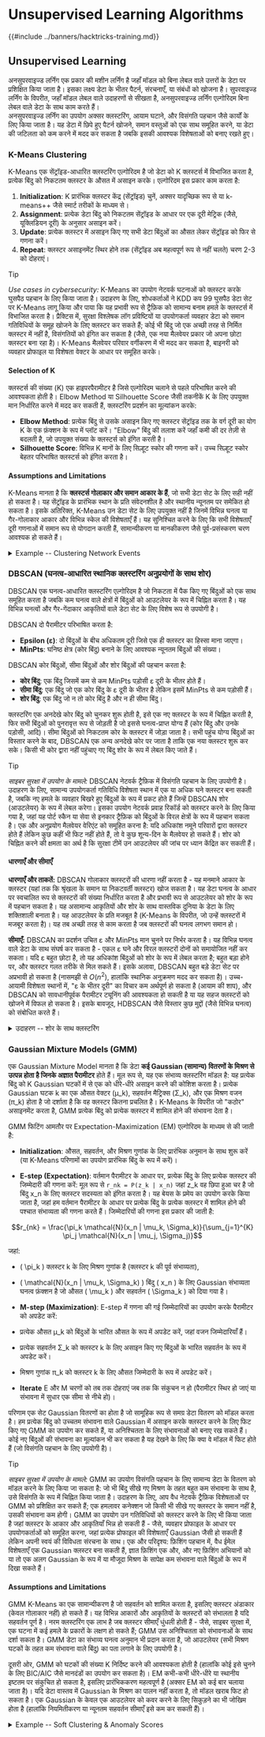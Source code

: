 # Unsupervised Learning Algorithms

{{#include ../banners/hacktricks-training.md}}

## Unsupervised Learning

अनसुपरवाइज्ड लर्निंग एक प्रकार की मशीन लर्निंग है जहाँ मॉडल को बिना लेबल वाले उत्तरों के डेटा पर प्रशिक्षित किया जाता है। इसका लक्ष्य डेटा के भीतर पैटर्न, संरचनाएँ, या संबंधों को खोजना है। सुपरवाइज्ड लर्निंग के विपरीत, जहाँ मॉडल लेबल वाले उदाहरणों से सीखता है, अनसुपरवाइज्ड लर्निंग एल्गोरिदम बिना लेबल वाले डेटा के साथ काम करते हैं।  
अनसुपरवाइज्ड लर्निंग का उपयोग अक्सर क्लस्टरिंग, आयाम घटाने, और विसंगति पहचान जैसे कार्यों के लिए किया जाता है। यह डेटा में छिपे हुए पैटर्न खोजने, समान वस्तुओं को एक साथ समूहित करने, या डेटा की जटिलता को कम करने में मदद कर सकता है जबकि इसकी आवश्यक विशेषताओं को बनाए रखते हुए।

### K-Means Clustering

K-Means एक सेंट्रॉइड-आधारित क्लस्टरिंग एल्गोरिदम है जो डेटा को K क्लस्टर्स में विभाजित करता है, प्रत्येक बिंदु को निकटतम क्लस्टर के औसत में असाइन करके। एल्गोरिदम इस प्रकार काम करता है:  
1. **Initialization**: K प्रारंभिक क्लस्टर केंद्र (सेंट्रॉइड) चुनें, अक्सर यादृच्छिक रूप से या k-means++ जैसे स्मार्ट तरीकों के माध्यम से।  
2. **Assignment**: प्रत्येक डेटा बिंदु को निकटतम सेंट्रॉइड के आधार पर एक दूरी मेट्रिक (जैसे, यूक्लिडियन दूरी) के अनुसार असाइन करें।  
3. **Update**: प्रत्येक क्लस्टर में असाइन किए गए सभी डेटा बिंदुओं का औसत लेकर सेंट्रॉइड को फिर से गणना करें।  
4. **Repeat**: क्लस्टर असाइनमेंट स्थिर होने तक (सेंट्रॉइड अब महत्वपूर्ण रूप से नहीं चलते) चरण 2-3 को दोहराएं।  

> [!TIP]  
> *Use cases in cybersecurity:* K-Means का उपयोग नेटवर्क घटनाओं को क्लस्टर करके घुसपैठ पहचान के लिए किया जाता है। उदाहरण के लिए, शोधकर्ताओं ने KDD कप 99 घुसपैठ डेटा सेट पर K-Means लागू किया और पाया कि यह प्रभावी रूप से ट्रैफ़िक को सामान्य बनाम हमले के क्लस्टर्स में विभाजित करता है। प्रैक्टिस में, सुरक्षा विश्लेषक लॉग प्रविष्टियों या उपयोगकर्ता व्यवहार डेटा को समान गतिविधियों के समूह खोजने के लिए क्लस्टर कर सकते हैं; कोई भी बिंदु जो एक अच्छी तरह से निर्मित क्लस्टर में नहीं है, विसंगतियों को इंगित कर सकता है (जैसे, एक नया मैलवेयर प्रकार जो अपना छोटा क्लस्टर बना रहा है)। K-Means मैलवेयर परिवार वर्गीकरण में भी मदद कर सकता है, बाइनरी को व्यवहार प्रोफाइल या विशेषता वेक्टर के आधार पर समूहित करके।  

#### Selection of K  
क्लस्टर्स की संख्या (K) एक हाइपरपैरामीटर है जिसे एल्गोरिदम चलाने से पहले परिभाषित करने की आवश्यकता होती है। Elbow Method या Silhouette Score जैसी तकनीकें K के लिए उपयुक्त मान निर्धारित करने में मदद कर सकती हैं, क्लस्टरिंग प्रदर्शन का मूल्यांकन करके:  

- **Elbow Method**: प्रत्येक बिंदु से उसके असाइन किए गए क्लस्टर सेंट्रॉइड तक के वर्ग दूरी का योग K के एक फ़ंक्शन के रूप में प्लॉट करें। "Elbow" बिंदु की तलाश करें जहाँ कमी की दर तेज़ी से बदलती है, जो उपयुक्त संख्या के क्लस्टर्स को इंगित करती है।  
- **Silhouette Score**: विभिन्न K मानों के लिए सिल्हूट स्कोर की गणना करें। उच्च सिल्हूट स्कोर बेहतर परिभाषित क्लस्टर्स को इंगित करता है।  

#### Assumptions and Limitations

K-Means मानता है कि **क्लस्टर्स गोलाकार और समान आकार के हैं**, जो सभी डेटा सेट के लिए सही नहीं हो सकता है। यह सेंट्रॉइड के प्रारंभिक स्थान के प्रति संवेदनशील है और स्थानीय न्यूनतम पर समेकित हो सकता है। इसके अतिरिक्त, K-Means उन डेटा सेट के लिए उपयुक्त नहीं है जिनमें विभिन्न घनत्व या गैर-गोलाकार आकार और विभिन्न स्केल की विशेषताएँ हैं। यह सुनिश्चित करने के लिए कि सभी विशेषताएँ दूरी गणनाओं में समान रूप से योगदान करती हैं, सामान्यीकरण या मानकीकरण जैसे पूर्व-प्रसंस्करण चरण आवश्यक हो सकते हैं।  

<details>  
<summary>Example -- Clustering Network Events  
</summary>  
नीचे हम नेटवर्क ट्रैफ़िक डेटा का अनुकरण करते हैं और इसे क्लस्टर करने के लिए K-Means का उपयोग करते हैं। मान लीजिए कि हमारे पास कनेक्शन अवधि और बाइट गिनती जैसी विशेषताओं वाले घटनाएँ हैं। हम "सामान्य" ट्रैफ़िक के 3 क्लस्टर्स और एक छोटे क्लस्टर का निर्माण करते हैं जो एक हमले के पैटर्न का प्रतिनिधित्व करता है। फिर हम K-Means चलाते हैं यह देखने के लिए कि क्या यह उन्हें अलग करता है।
```python
import numpy as np
from sklearn.cluster import KMeans

# Simulate synthetic network traffic data (e.g., [duration, bytes]).
# Three normal clusters and one small attack cluster.
rng = np.random.RandomState(42)
normal1 = rng.normal(loc=[50, 500], scale=[10, 100], size=(500, 2))   # Cluster 1
normal2 = rng.normal(loc=[60, 1500], scale=[8, 200], size=(500, 2))   # Cluster 2
normal3 = rng.normal(loc=[70, 3000], scale=[5, 300], size=(500, 2))   # Cluster 3
attack = rng.normal(loc=[200, 800], scale=[5, 50], size=(50, 2))      # Small attack cluster

X = np.vstack([normal1, normal2, normal3, attack])
# Run K-Means clustering into 4 clusters (we expect it to find the 4 groups)
kmeans = KMeans(n_clusters=4, random_state=0, n_init=10)
labels = kmeans.fit_predict(X)

# Analyze resulting clusters
clusters, counts = np.unique(labels, return_counts=True)
print(f"Cluster labels: {clusters}")
print(f"Cluster sizes: {counts}")
print("Cluster centers (duration, bytes):")
for idx, center in enumerate(kmeans.cluster_centers_):
print(f"  Cluster {idx}: {center}")
```
इस उदाहरण में, K-Means को 4 क्लस्टर खोजने चाहिए। छोटा हमला क्लस्टर (जिसकी अवधि असामान्य रूप से उच्च ~200 है) अपने सामान्य क्लस्टरों से दूरी के कारण अपने स्वयं के क्लस्टर का निर्माण करेगा। हम परिणामों की व्याख्या करने के लिए क्लस्टर के आकार और केंद्रों को प्रिंट करते हैं। एक वास्तविक परिदृश्य में, कोई भी कुछ बिंदुओं के साथ क्लस्टर को संभावित विसंगतियों के रूप में लेबल कर सकता है या इसके सदस्यों की दुर्भावनापूर्ण गतिविधि के लिए जांच कर सकता है।

### हायरार्किकल क्लस्टरिंग

हायरार्किकल क्लस्टरिंग एक हायरार्की बनाता है जो या तो एक बॉटम-अप (एग्लोमेरेटिव) दृष्टिकोण या एक टॉप-डाउन (डिविज़िव) दृष्टिकोण का उपयोग करता है:

1. **एग्लोमेरेटिव (बॉटम-अप)**: प्रत्येक डेटा बिंदु को एक अलग क्लस्टर के रूप में शुरू करें और निकटतम क्लस्टरों को क्रमिक रूप से मर्ज करें जब तक एक ही क्लस्टर न रह जाए या एक स्टॉपिंग मानदंड पूरा न हो जाए।
2. **डिविज़िव (टॉप-डाउन)**: सभी डेटा बिंदुओं को एक ही क्लस्टर में शुरू करें और क्रमिक रूप से क्लस्टरों को विभाजित करें जब तक प्रत्येक डेटा बिंदु अपना स्वयं का क्लस्टर न बन जाए या एक स्टॉपिंग मानदंड पूरा न हो जाए।

एग्लोमेरेटिव क्लस्टरिंग को इंटर-क्लस्टर दूरी की परिभाषा और मर्ज करने के लिए लिंक क्राइटेरियन की आवश्यकता होती है। सामान्य लिंक विधियों में सिंगल लिंक (दो क्लस्टरों के बीच निकटतम बिंदुओं की दूरी), कम्प्लीट लिंक (दूरस्थ बिंदुओं की दूरी), एवरेज लिंक, आदि शामिल हैं, और दूरी मेट्रिक अक्सर यूक्लिडियन होती है। लिंक के चयन से उत्पादित क्लस्टरों का आकार प्रभावित होता है। क्लस्टरों की संख्या K को पूर्व-निर्धारित करने की आवश्यकता नहीं है; आप इच्छित स्तर पर डेंड्रोग्राम को "कट" कर सकते हैं ताकि वांछित संख्या में क्लस्टर प्राप्त हो सकें।

हायरार्किकल क्लस्टरिंग एक डेंड्रोग्राम उत्पन्न करता है, जो एक पेड़ के समान संरचना है जो विभिन्न स्तरों पर क्लस्टरों के बीच संबंधों को दिखाता है। डेंड्रोग्राम को इच्छित स्तर पर काटा जा सकता है ताकि विशिष्ट संख्या में क्लस्टर प्राप्त हो सकें।

> [!TIP]
> *साइबर सुरक्षा में उपयोग के मामले:* हायरार्किकल क्लस्टरिंग घटनाओं या संस्थाओं को एक पेड़ में व्यवस्थित कर सकती है ताकि संबंधों को देखा जा सके। उदाहरण के लिए, मैलवेयर विश्लेषण में, एग्लोमेरेटिव क्लस्टरिंग व्यवहारात्मक समानता के आधार पर नमूनों को समूहित कर सकती है, जो मैलवेयर परिवारों और विविधताओं की एक हायरार्की को प्रकट करती है। नेटवर्क सुरक्षा में, कोई IP ट्रैफ़िक प्रवाह को क्लस्टर कर सकता है और ट्रैफ़िक के उप-समूहों को देखने के लिए डेंड्रोग्राम का उपयोग कर सकता है (जैसे, प्रोटोकॉल द्वारा, फिर व्यवहार द्वारा)। चूंकि आपको पहले से K का चयन करने की आवश्यकता नहीं है, यह नए डेटा का अन्वेषण करते समय उपयोगी है जिसके लिए हमले की श्रेणियों की संख्या अज्ञात है।

#### धारणाएँ और सीमाएँ

हायरार्किकल क्लस्टरिंग किसी विशेष क्लस्टर आकार का अनुमान नहीं लगाती है और नेस्टेड क्लस्टरों को कैप्चर कर सकती है। यह समूहों के बीच वर्गीकरण या संबंधों की खोज के लिए उपयोगी है (जैसे, मैलवेयर को परिवार उप-समूहों द्वारा समूहित करना)। यह निर्धारक है (कोई यादृच्छिक प्रारंभिककरण मुद्दे नहीं)। एक प्रमुख लाभ डेंड्रोग्राम है, जो सभी पैमानों पर डेटा की क्लस्टरिंग संरचना में अंतर्दृष्टि प्रदान करता है - सुरक्षा विश्लेषक एक उपयुक्त कटऑफ तय कर सकते हैं ताकि अर्थपूर्ण क्लस्टरों की पहचान की जा सके। हालाँकि, यह गणनात्मक रूप से महंगा है (आमतौर पर $O(n^2)$ समय या खराब के लिए साधारण कार्यान्वयन) और बहुत बड़े डेटा सेट के लिए व्यवहार्य नहीं है। यह एक लालची प्रक्रिया भी है - एक बार मर्ज या विभाजन हो जाने के बाद, इसे पूर्ववत नहीं किया जा सकता, जो यदि कोई गलती जल्दी होती है तो उप-आदर्श क्लस्टरों की ओर ले जा सकता है। आउटलेयर भी कुछ लिंक रणनीतियों को प्रभावित कर सकते हैं (सिंगल-लिंक "चेनिंग" प्रभाव पैदा कर सकता है जहां क्लस्टर आउटलेयर के माध्यम से लिंक होते हैं)।

<details>
<summary>उदाहरण -- घटनाओं की एग्लोमेरेटिव क्लस्टरिंग
</summary>

हम K-Means उदाहरण से सिंथेटिक डेटा का पुन: उपयोग करेंगे (3 सामान्य क्लस्टर + 1 हमला क्लस्टर) और एग्लोमेरेटिव क्लस्टरिंग लागू करेंगे। हम फिर डेंड्रोग्राम और क्लस्टर लेबल प्राप्त करने का तरीका दर्शाते हैं।
```python
from sklearn.cluster import AgglomerativeClustering
from scipy.cluster.hierarchy import linkage, dendrogram

# Perform agglomerative clustering (bottom-up) on the data
agg = AgglomerativeClustering(n_clusters=None, distance_threshold=0, linkage='ward')
# distance_threshold=0 gives the full tree without cutting (we can cut manually)
agg.fit(X)

print(f"Number of merge steps: {agg.n_clusters_ - 1}")  # should equal number of points - 1
# Create a dendrogram using SciPy for visualization (optional)
Z = linkage(X, method='ward')
# Normally, you would plot the dendrogram. Here we'll just compute cluster labels for a chosen cut:
clusters_3 = AgglomerativeClustering(n_clusters=3, linkage='ward').fit_predict(X)
print(f"Labels with 3 clusters: {np.unique(clusters_3)}")
print(f"Cluster sizes for 3 clusters: {np.bincount(clusters_3)}")
```
</details>

### DBSCAN (घनत्व-आधारित स्थानिक क्लस्टरिंग अनुप्रयोगों के साथ शोर)

DBSCAN एक घनत्व-आधारित क्लस्टरिंग एल्गोरिदम है जो निकटता में पैक किए गए बिंदुओं को एक साथ समूहित करता है जबकि कम घनत्व वाले क्षेत्रों में बिंदुओं को आउटलेयर के रूप में चिह्नित करता है। यह विभिन्न घनत्वों और गैर-गेंदाकार आकृतियों वाले डेटा सेट के लिए विशेष रूप से उपयोगी है।

DBSCAN दो पैरामीटर परिभाषित करता है:
- **Epsilon (ε)**: दो बिंदुओं के बीच अधिकतम दूरी जिसे एक ही क्लस्टर का हिस्सा माना जाएगा।
- **MinPts**: घनिष्ठ क्षेत्र (कोर बिंदु) बनाने के लिए आवश्यक न्यूनतम बिंदुओं की संख्या।

DBSCAN कोर बिंदुओं, सीमा बिंदुओं और शोर बिंदुओं की पहचान करता है:
- **कोर बिंदु**: एक बिंदु जिसमें कम से कम MinPts पड़ोसी ε दूरी के भीतर होते हैं।
- **सीमा बिंदु**: एक बिंदु जो एक कोर बिंदु के ε दूरी के भीतर है लेकिन इसमें MinPts से कम पड़ोसी हैं।
- **शोर बिंदु**: एक बिंदु जो न तो कोर बिंदु है और न ही सीमा बिंदु।

क्लस्टरिंग एक अनदेखे कोर बिंदु को चुनकर शुरू होती है, इसे एक नए क्लस्टर के रूप में चिह्नित करती है, फिर सभी बिंदुओं को पुनरावृत्त रूप से जोड़ती है जो इससे घनत्व-प्राप्त योग्य हैं (कोर बिंदु और उनके पड़ोसी, आदि)। सीमा बिंदुओं को निकटतम कोर के क्लस्टर में जोड़ा जाता है। सभी पहुंच योग्य बिंदुओं का विस्तार करने के बाद, DBSCAN एक अन्य अनदेखे कोर पर जाता है ताकि एक नया क्लस्टर शुरू कर सके। किसी भी कोर द्वारा नहीं पहुंचाए गए बिंदु शोर के रूप में लेबल किए जाते हैं।

> [!TIP]
> *साइबर सुरक्षा में उपयोग के मामले:* DBSCAN नेटवर्क ट्रैफ़िक में विसंगति पहचान के लिए उपयोगी है। उदाहरण के लिए, सामान्य उपयोगकर्ता गतिविधि विशेषता स्थान में एक या अधिक घने क्लस्टर बना सकती है, जबकि नए हमले के व्यवहार बिखरे हुए बिंदुओं के रूप में प्रकट होते हैं जिन्हें DBSCAN शोर (आउटलेयर) के रूप में लेबल करेगा। इसका उपयोग नेटवर्क प्रवाह रिकॉर्ड को क्लस्टर करने के लिए किया गया है, जहां यह पोर्ट स्कैन या सेवा से इनकार ट्रैफ़िक को बिंदुओं के विरल क्षेत्रों के रूप में पहचान सकता है। एक और अनुप्रयोग मैलवेयर वेरिएंट को समूहित करना है: यदि अधिकांश नमूने परिवारों द्वारा क्लस्टर होते हैं लेकिन कुछ कहीं भी फिट नहीं होते हैं, तो वे कुछ शून्य-दिन के मैलवेयर हो सकते हैं। शोर को चिह्नित करने की क्षमता का अर्थ है कि सुरक्षा टीमें उन आउटलेयर की जांच पर ध्यान केंद्रित कर सकती हैं।

#### धारणाएँ और सीमाएँ

**धारणाएँ और ताकतें:** DBSCAN गोलाकार क्लस्टरों की धारणा नहीं करता है - यह मनमाने आकार के क्लस्टर (यहां तक कि श्रृंखला के समान या निकटवर्ती क्लस्टर) खोज सकता है। यह डेटा घनत्व के आधार पर स्वचालित रूप से क्लस्टरों की संख्या निर्धारित करता है और प्रभावी रूप से आउटलेयर को शोर के रूप में पहचान सकता है। यह असामान्य आकृतियों और शोर के साथ वास्तविक दुनिया के डेटा के लिए शक्तिशाली बनाता है। यह आउटलेयर के प्रति मजबूत है (K-Means के विपरीत, जो उन्हें क्लस्टरों में मजबूर करता है)। यह तब अच्छी तरह से काम करता है जब क्लस्टरों की घनत्व लगभग समान हो।

**सीमाएँ:** DBSCAN का प्रदर्शन उचित ε और MinPts मान चुनने पर निर्भर करता है। यह विभिन्न घनत्व वाले डेटा के साथ संघर्ष कर सकता है - एकल ε घने और विरल क्लस्टरों दोनों को समायोजित नहीं कर सकता। यदि ε बहुत छोटा है, तो यह अधिकांश बिंदुओं को शोर के रूप में लेबल करता है; बहुत बड़ा होने पर, और क्लस्टर गलत तरीके से मिल सकते हैं। इसके अलावा, DBSCAN बहुत बड़े डेटा सेट पर अप्रभावी हो सकता है (नासमझी से $O(n^2)$, हालांकि स्थानिक अनुक्रमण मदद कर सकता है)। उच्च-आयामी विशेषता स्थानों में, "ε के भीतर दूरी" का विचार कम अर्थपूर्ण हो सकता है (आयाम की शाप), और DBSCAN को सावधानीपूर्वक पैरामीटर ट्यूनिंग की आवश्यकता हो सकती है या यह सहज क्लस्टरों को खोजने में विफल हो सकता है। इसके बावजूद, HDBSCAN जैसे विस्तार कुछ मुद्दों (जैसे विभिन्न घनत्व) को संबोधित करते हैं।

<details>
<summary>उदाहरण -- शोर के साथ क्लस्टरिंग
</summary>
```python
from sklearn.cluster import DBSCAN

# Generate synthetic data: 2 normal clusters and 5 outlier points
cluster1 = rng.normal(loc=[100, 1000], scale=[5, 100], size=(100, 2))
cluster2 = rng.normal(loc=[120, 2000], scale=[5, 100], size=(100, 2))
outliers = rng.uniform(low=[50, 50], high=[180, 3000], size=(5, 2))  # scattered anomalies
data = np.vstack([cluster1, cluster2, outliers])

# Run DBSCAN with chosen eps and MinPts
eps = 15.0   # radius for neighborhood
min_pts = 5  # minimum neighbors to form a dense region
db = DBSCAN(eps=eps, min_samples=min_pts).fit(data)
labels = db.labels_  # cluster labels (-1 for noise)

# Analyze clusters and noise
num_clusters = len(set(labels) - {-1})
num_noise = np.sum(labels == -1)
print(f"DBSCAN found {num_clusters} clusters and {num_noise} noise points")
print("Cluster labels for first 10 points:", labels[:10])
```
In this snippet, we tuned `eps` and `min_samples` to suit our data scale (15.0 in feature units, and requiring 5 points to form a cluster). DBSCAN should find 2 clusters (the normal traffic clusters) and flag the 5 injected outliers as noise. We output the number of clusters vs. noise points to verify this. In a real setting, one might iterate over ε (using a k-distance graph heuristic to choose ε) and MinPts (often set to around the data dimensionality + 1 as a rule of thumb) to find stable clustering results. The ability to explicitly label noise helps separate potential attack data for further analysis.

</details>

### Principal Component Analysis (PCA)

PCA एक **आयाम घटाने** की तकनीक है जो एक नए सेट के आर्थोगोनल अक्ष (प्रधान घटक) खोजती है जो डेटा में अधिकतम विविधता को कैप्चर करती है। सरल शब्दों में, PCA डेटा को एक नए समन्वय प्रणाली पर घुमाता और प्रक्षिप्त करता है ताकि पहला प्रधान घटक (PC1) संभवतः सबसे बड़ी विविधता को समझाए, दूसरा PC (PC2) PC1 के लिए सबसे बड़ी विविधता को समझाए, और इसी तरह। गणितीय रूप से, PCA डेटा के सहसंवेदन मैट्रिक्स के गुणांक वेक्टर की गणना करता है - ये गुणांक वेक्टर प्रधान घटक दिशाएँ हैं, और संबंधित गुणांक मान यह दर्शाते हैं कि प्रत्येक द्वारा समझाई गई विविधता की मात्रा कितनी है। इसका उपयोग अक्सर विशेषता निष्कर्षण, दृश्यता, और शोर कमी के लिए किया जाता है।

ध्यान दें कि यह उपयोगी है यदि डेटा सेट के आयामों में **महत्वपूर्ण रैखिक निर्भरताएँ या सहसंबंध** होते हैं।

PCA डेटा के प्रधान घटकों की पहचान करके काम करता है, जो अधिकतम विविधता की दिशाएँ होती हैं। PCA में शामिल चरण हैं:
1. **मानकीकरण**: डेटा को केंद्रित करें, औसत को घटाकर और इसे इकाई विविधता में स्केल करके।
2. **सहसंवेदन मैट्रिक्स**: मानकीकृत डेटा के सहसंवेदन मैट्रिक्स की गणना करें ताकि विशेषताओं के बीच संबंधों को समझा जा सके।
3. **गुणांक मान विघटन**: गुणांक मान विघटन को सहसंवेदन मैट्रिक्स पर करें ताकि गुणांक मान और गुणांक वेक्टर प्राप्त हो सकें।
4. **प्रधान घटकों का चयन करें**: गुणांक मानों को अवरोही क्रम में क्रमबद्ध करें और सबसे बड़े गुणांक मानों के लिए शीर्ष K गुणांक वेक्टर का चयन करें। ये गुणांक वेक्टर नए विशेषता स्थान का निर्माण करते हैं।
5. **डेटा को रूपांतरित करें**: चयनित प्रधान घटकों का उपयोग करके मूल डेटा को नए विशेषता स्थान पर प्रक्षिप्त करें।
PCA का उपयोग डेटा दृश्यता, शोर कमी, और अन्य मशीन लर्निंग एल्गोरिदम के लिए पूर्व-प्रसंस्करण चरण के रूप में व्यापक रूप से किया जाता है। यह डेटा के आयाम को कम करने में मदद करता है जबकि इसकी आवश्यक संरचना को बनाए रखता है।

#### गुणांक मान और गुणांक वेक्टर

गुणांक मान एक स्केलर है जो उसके संबंधित गुणांक वेक्टर द्वारा कैप्चर की गई विविधता की मात्रा को दर्शाता है। एक गुणांक वेक्टर विशेषता स्थान में एक दिशा का प्रतिनिधित्व करता है जिसके साथ डेटा सबसे अधिक भिन्न होता है।

कल्पना करें कि A एक वर्ग मैट्रिक्स है, और v एक गैर-शून्य वेक्टर है ताकि: `A * v = λ * v`
जहाँ:
- A एक वर्ग मैट्रिक्स है जैसे [ [1, 2], [2, 1]] (जैसे, सहसंवेदन मैट्रिक्स)
- v एक गुणांक वेक्टर है (जैसे, [1, 1])

फिर, `A * v = [ [1, 2], [2, 1]] * [1, 1] = [3, 3]` जो गुणांक मान λ होगा जो गुणांक वेक्टर v से गुणा किया गया है, जिससे गुणांक मान λ = 3 बनता है।

#### PCA में गुणांक मान और गुणांक वेक्टर

आइए इसे एक उदाहरण के साथ समझाते हैं। कल्पना करें कि आपके पास 100x100 पिक्सल के चेहरे की कई ग्रे स्केल तस्वीरों का एक डेटा सेट है। प्रत्येक पिक्सल को एक विशेषता माना जा सकता है, इसलिए आपके पास प्रति छवि 10,000 विशेषताएँ हैं (या प्रति छवि 10000 घटकों का एक वेक्टर)। यदि आप PCA का उपयोग करके इस डेटा सेट के आयाम को कम करना चाहते हैं, तो आप इन चरणों का पालन करेंगे:

1. **मानकीकरण**: डेटा को केंद्रित करें, प्रत्येक विशेषता (पिक्सल) के औसत को डेटा सेट से घटाकर।
2. **सहसंवेदन मैट्रिक्स**: मानकीकृत डेटा के सहसंवेदन मैट्रिक्स की गणना करें, जो यह कैप्चर करता है कि विशेषताएँ (पिक्सल) एक साथ कैसे भिन्न होती हैं।
- ध्यान दें कि दो चर (इस मामले में पिक्सल) के बीच सहसंवेदन यह दर्शाता है कि वे एक साथ कितनी बदलते हैं, इसलिए यहाँ विचार यह है कि यह पता लगाना है कि कौन से पिक्सल एक रैखिक संबंध के साथ एक साथ बढ़ने या घटने की प्रवृत्ति रखते हैं।
- उदाहरण के लिए, यदि पिक्सल 1 और पिक्सल 2 एक साथ बढ़ने की प्रवृत्ति रखते हैं, तो उनके बीच का सहसंवेदन सकारात्मक होगा।
- सहसंवेदन मैट्रिक्स एक 10,000x10,000 मैट्रिक्स होगा जहाँ प्रत्येक प्रविष्टि दो पिक्सल के बीच के सहसंवेदन का प्रतिनिधित्व करती है।
3. **गुणांक मान समीकरण को हल करें**: हल करने के लिए गुणांक मान समीकरण है `C * v = λ * v` जहाँ C सहसंवेदन मैट्रिक्स है, v गुणांक वेक्टर है, और λ गुणांक मान है। इसे हल करने के लिए निम्नलिखित विधियों का उपयोग किया जा सकता है:
- **गुणांक मान विघटन**: सहसंवेदन मैट्रिक्स पर गुणांक मान विघटन करें ताकि गुणांक मान और गुणांक वेक्टर प्राप्त हो सकें।
- **सिंगुलर वैल्यू डिकंपोजिशन (SVD)**: वैकल्पिक रूप से, आप डेटा मैट्रिक्स को सिंगुलर मानों और वेक्टरों में विघटित करने के लिए SVD का उपयोग कर सकते हैं, जो प्रधान घटक भी प्रदान कर सकता है।
4. **प्रधान घटकों का चयन करें**: गुणांक मानों को अवरोही क्रम में क्रमबद्ध करें और सबसे बड़े गुणांक मानों के लिए शीर्ष K गुणांक वेक्टर का चयन करें। ये गुणांक वेक्टर डेटा में अधिकतम विविधता की दिशाओं का प्रतिनिधित्व करते हैं।

> [!TIP]
> *साइबर सुरक्षा में उपयोग के मामले:* सुरक्षा में PCA का एक सामान्य उपयोग विसंगति पहचान के लिए विशेषता कमी है। उदाहरण के लिए, 40+ नेटवर्क मैट्रिक्स (जैसे NSL-KDD विशेषताएँ) के साथ एक घुसपैठ पहचान प्रणाली PCA का उपयोग करके कुछ घटकों में घटा सकती है, डेटा को दृश्यता के लिए संक्षिप्त कर सकती है या क्लस्टरिंग एल्गोरिदम में फीड कर सकती है। विश्लेषक पहले दो प्रधान घटकों के स्थान में नेटवर्क ट्रैफ़िक को प्लॉट कर सकते हैं यह देखने के लिए कि क्या हमले सामान्य ट्रैफ़िक से अलग होते हैं। PCA भी पुनरावृत्त विशेषताओं (जैसे भेजे गए बाइट्स बनाम प्राप्त बाइट्स यदि वे सहसंबंधित हैं) को समाप्त करने में मदद कर सकता है ताकि पहचान एल्गोरिदम अधिक मजबूत और तेज़ हो सकें।

#### धारणाएँ और सीमाएँ

PCA मानता है कि **विविधता के प्रधान अक्ष अर्थपूर्ण हैं** - यह एक रैखिक विधि है, इसलिए यह डेटा में रैखिक सहसंबंधों को कैप्चर करता है। यह असुपरवाइज्ड है क्योंकि यह केवल विशेषता सहसंवेदन का उपयोग करता है। PCA के लाभों में शोर कमी (छोटी विविधता वाले घटक अक्सर शोर से संबंधित होते हैं) और विशेषताओं का डेकोरिलेशन शामिल है। यह मध्यम उच्च आयामों के लिए गणनात्मक रूप से कुशल है और अक्सर अन्य एल्गोरिदम के लिए एक उपयोगी पूर्व-प्रसंस्करण चरण होता है (आयाम की शाप को कम करने के लिए)। एक सीमा यह है कि PCA रैखिक संबंधों तक सीमित है - यह जटिल गैर-रैखिक संरचना को कैप्चर नहीं करेगा (जबकि ऑटोएन्कोडर या t-SNE ऐसा कर सकते हैं)। इसके अलावा, PCA घटकों को मूल विशेषताओं के संदर्भ में व्याख्या करना कठिन हो सकता है (ये मूल विशेषताओं के संयोजन होते हैं)। साइबर सुरक्षा में, एक को सतर्क रहना चाहिए: एक हमला जो केवल एक कम विविधता वाली विशेषता में एक सूक्ष्म परिवर्तन का कारण बनता है, वह शीर्ष PCs में नहीं दिख सकता (क्योंकि PCA विविधता को प्राथमिकता देता है, न कि अनिवार्य रूप से "दिलचस्पता")।

<details>
<summary>उदाहरण -- नेटवर्क डेटा के आयामों को कम करना
</summary>

मान लीजिए कि हमारे पास कई विशेषताओं (जैसे, अवधि, बाइट्स, गिनती) के साथ नेटवर्क कनेक्शन लॉग हैं। हम एक सिंथेटिक 4-आयामी डेटा सेट (विशेषताओं के बीच कुछ सहसंबंध के साथ) उत्पन्न करेंगे और इसे दृश्यता या आगे के विश्लेषण के लिए 2 आयामों में कम करने के लिए PCA का उपयोग करेंगे।
```python
from sklearn.decomposition import PCA

# Create synthetic 4D data (3 clusters similar to before, but add correlated features)
# Base features: duration, bytes (as before)
base_data = np.vstack([normal1, normal2, normal3])  # 1500 points from earlier normal clusters
# Add two more features correlated with existing ones, e.g. packets = bytes/50 + noise, errors = duration/10 + noise
packets = base_data[:, 1] / 50 + rng.normal(scale=0.5, size=len(base_data))
errors = base_data[:, 0] / 10 + rng.normal(scale=0.5, size=len(base_data))
data_4d = np.column_stack([base_data[:, 0], base_data[:, 1], packets, errors])

# Apply PCA to reduce 4D data to 2D
pca = PCA(n_components=2)
data_2d = pca.fit_transform(data_4d)
print("Explained variance ratio of 2 components:", pca.explained_variance_ratio_)
print("Original shape:", data_4d.shape, "Reduced shape:", data_2d.shape)
# We can examine a few transformed points
print("First 5 data points in PCA space:\n", data_2d[:5])
```
यहां हमने पहले के सामान्य ट्रैफ़िक क्लस्टरों को लिया और प्रत्येक डेटा बिंदु को दो अतिरिक्त विशेषताओं (पैकेट और त्रुटियाँ) के साथ विस्तारित किया जो बाइट्स और अवधि के साथ सहसंबंधित हैं। फिर PCA का उपयोग 4 विशेषताओं को 2 प्रमुख घटकों में संकुचित करने के लिए किया जाता है। हम व्याख्यायित विविधता अनुपात प्रिंट करते हैं, जो यह दिखा सकता है कि, कहने के लिए, >95% विविधता 2 घटकों द्वारा कैप्चर की गई है (जिसका अर्थ है कि जानकारी का थोड़ा नुकसान हुआ है)। आउटपुट यह भी दिखाता है कि डेटा आकार (1500, 4) से (1500, 2) में घट रहा है। PCA स्पेस में पहले कुछ बिंदुओं को उदाहरण के रूप में दिया गया है। व्यावहारिक रूप से, कोई डेटा_2डी को प्लॉट कर सकता है ताकि यह दृश्य रूप से जांच सके कि क्या क्लस्टर अलग-अलग हैं। यदि कोई विसंगति मौजूद थी, तो कोई इसे PCA-स्पेस में मुख्य क्लस्टर से दूर एक बिंदु के रूप में देख सकता है। इस प्रकार PCA जटिल डेटा को मानव व्याख्या के लिए या अन्य एल्गोरिदम के लिए इनपुट के रूप में प्रबंधनीय रूप में संक्षिप्त करने में मदद करता है।

</details>


### Gaussian Mixture Models (GMM)

एक Gaussian Mixture Model मानता है कि डेटा **कई Gaussian (सामान्य) वितरणों के मिश्रण से उत्पन्न होता है जिनके अज्ञात पैरामीटर** होते हैं। मूल रूप से, यह एक संभाव्य क्लस्टरिंग मॉडल है: यह प्रत्येक बिंदु को K Gaussian घटकों में से एक को धीरे-धीरे असाइन करने की कोशिश करता है। प्रत्येक Gaussian घटक k का एक औसत वेक्टर (μ_k), सहवर्तन मैट्रिक्स (Σ_k), और एक मिश्रण वजन (π_k) होता है जो दर्शाता है कि वह क्लस्टर कितना प्रचलित है। K-Means के विपरीत जो "कठोर" असाइनमेंट करता है, GMM प्रत्येक बिंदु को प्रत्येक क्लस्टर में शामिल होने की संभावना देता है।

GMM फिटिंग आमतौर पर Expectation-Maximization (EM) एल्गोरिदम के माध्यम से की जाती है:

- **Initialization**: औसत, सहवर्तन, और मिश्रण गुणांक के लिए प्रारंभिक अनुमान के साथ शुरू करें (या K-Means परिणामों का उपयोग प्रारंभिक बिंदु के रूप में करें)।

- **E-step (Expectation)**: वर्तमान पैरामीटर के आधार पर, प्रत्येक बिंदु के लिए प्रत्येक क्लस्टर की जिम्मेदारी की गणना करें: मूल रूप से `r_nk = P(z_k | x_n)` जहां z_k वह छिपा हुआ चर है जो बिंदु x_n के लिए क्लस्टर सदस्यता को इंगित करता है। यह बेयस के प्रमेय का उपयोग करके किया जाता है, जहां हम वर्तमान पैरामीटर के आधार पर प्रत्येक बिंदु के प्रत्येक क्लस्टर में शामिल होने की पश्चात संभाव्यता की गणना करते हैं। जिम्मेदारियों की गणना इस प्रकार की जाती है:
```math
r_{nk} = \frac{\pi_k \mathcal{N}(x_n | \mu_k, \Sigma_k)}{\sum_{j=1}^{K} \pi_j \mathcal{N}(x_n | \mu_j, \Sigma_j)}
```
जहां:
- \( \pi_k \) क्लस्टर k के लिए मिश्रण गुणांक है (क्लस्टर k की पूर्व संभाव्यता),
- \( \mathcal{N}(x_n | \mu_k, \Sigma_k) \) बिंदु \( x_n \) के लिए Gaussian संभाव्यता घनत्व फ़ंक्शन है जो औसत \( \mu_k \) और सहवर्तन \( \Sigma_k \) को दिया गया है।

- **M-step (Maximization)**: E-step में गणना की गई जिम्मेदारियों का उपयोग करके पैरामीटर को अपडेट करें:
- प्रत्येक औसत μ_k को बिंदुओं के भारित औसत के रूप में अपडेट करें, जहां वजन जिम्मेदारियाँ हैं।
- प्रत्येक सहवर्तन Σ_k को क्लस्टर k के लिए असाइन किए गए बिंदुओं के भारित सहवर्तन के रूप में अपडेट करें।
- मिश्रण गुणांक π_k को क्लस्टर k के लिए औसत जिम्मेदारी के रूप में अपडेट करें।

- **Iterate** E और M चरणों को तब तक दोहराएं जब तक कि संकुचन न हो (पैरामीटर स्थिर हो जाएं या संभावना में सुधार एक सीमा से नीचे हो)।

परिणाम एक सेट Gaussian वितरणों का होता है जो सामूहिक रूप से समग्र डेटा वितरण को मॉडल करता है। हम प्रत्येक बिंदु को उच्चतम संभावना वाले Gaussian में असाइन करके क्लस्टर करने के लिए फिट किए गए GMM का उपयोग कर सकते हैं, या अनिश्चितता के लिए संभावनाओं को बनाए रख सकते हैं। कोई नए बिंदुओं की संभावना का मूल्यांकन भी कर सकता है यह देखने के लिए कि क्या वे मॉडल में फिट होते हैं (जो विसंगति पहचान के लिए उपयोगी है)।

> [!TIP]
> *साइबर सुरक्षा में उपयोग के मामले:* GMM का उपयोग विसंगति पहचान के लिए सामान्य डेटा के वितरण को मॉडल करने के लिए किया जा सकता है: जो भी बिंदु सीखे गए मिश्रण के तहत बहुत कम संभावना के साथ है, उसे विसंगति के रूप में चिह्नित किया जाता है। उदाहरण के लिए, आप वैध नेटवर्क ट्रैफ़िक विशेषताओं पर GMM को प्रशिक्षित कर सकते हैं; एक हमलावर कनेक्शन जो किसी भी सीखे गए क्लस्टर के समान नहीं है, उसकी संभावना कम होगी। GMM का उपयोग उन गतिविधियों को क्लस्टर करने के लिए भी किया जाता है जहां क्लस्टर के आकार और आकृतियाँ भिन्न हो सकती हैं - जैसे, व्यवहार प्रोफाइल के आधार पर उपयोगकर्ताओं को समूहित करना, जहां प्रत्येक प्रोफाइल की विशेषताएँ Gaussian जैसी हो सकती हैं लेकिन अपनी स्वयं की विविधता संरचना के साथ। एक और परिदृश्य: फ़िशिंग पहचान में, वैध ईमेल विशेषताएँ एक Gaussian क्लस्टर बना सकती हैं, ज्ञात फ़िशिंग एक और, और नए फ़िशिंग अभियानों को या तो एक अलग Gaussian के रूप में या मौजूदा मिश्रण के सापेक्ष कम संभावना वाले बिंदुओं के रूप में दिखा सकते हैं।

#### Assumptions and Limitations

GMM K-Means का एक सामान्यीकरण है जो सहवर्तन को शामिल करता है, इसलिए क्लस्टर अंडाकार (केवल गोलाकार नहीं) हो सकते हैं। यह विभिन्न आकारों और आकृतियों के क्लस्टरों को संभालता है यदि सहवर्तन पूर्ण है। नरम क्लस्टरिंग एक लाभ है जब क्लस्टर सीमाएँ धुंधली होती हैं - जैसे, साइबर सुरक्षा में, एक घटना में कई हमले के प्रकारों के लक्षण हो सकते हैं; GMM उस अनिश्चितता को संभावनाओं के साथ दर्शा सकता है। GMM डेटा का संभाव्य घनत्व अनुमान भी प्रदान करता है, जो आउटलेयर (सभी मिश्रण घटकों के तहत कम संभावना वाले बिंदु) का पता लगाने के लिए उपयोगी है।

दूसरी ओर, GMM को घटकों की संख्या K निर्दिष्ट करने की आवश्यकता होती है (हालांकि कोई इसे चुनने के लिए BIC/AIC जैसे मानदंडों का उपयोग कर सकता है)। EM कभी-कभी धीरे-धीरे या स्थानीय इष्टतम पर संकुचित हो सकता है, इसलिए प्रारंभिककरण महत्वपूर्ण है (अक्सर EM को कई बार चलाया जाता है)। यदि डेटा वास्तव में Gaussian के मिश्रण का पालन नहीं करता है, तो मॉडल खराब फिट हो सकता है। एक Gaussian के केवल एक आउटलेयर को कवर करने के लिए सिकुड़ने का भी जोखिम होता है (हालांकि नियमितीकरण या न्यूनतम सहवर्तन सीमाएँ इसे कम कर सकती हैं)।

<details>
<summary>Example --  Soft Clustering & Anomaly Scores
</summary>
```python
from sklearn.mixture import GaussianMixture

# Fit a GMM with 3 components to the normal traffic data
gmm = GaussianMixture(n_components=3, covariance_type='full', random_state=0)
gmm.fit(base_data)  # using the 1500 normal data points from PCA example

# Print the learned Gaussian parameters
print("GMM means:\n", gmm.means_)
print("GMM covariance matrices:\n", gmm.covariances_)

# Take a sample attack-like point and evaluate it
sample_attack = np.array([[200, 800]])  # an outlier similar to earlier attack cluster
probs = gmm.predict_proba(sample_attack)
log_likelihood = gmm.score_samples(sample_attack)
print("Cluster membership probabilities for sample attack:", probs)
print("Log-likelihood of sample attack under GMM:", log_likelihood)
```
इस कोड में, हम सामान्य ट्रैफ़िक पर 3 गॉसियन के साथ एक GMM को प्रशिक्षित करते हैं (मान लेते हैं कि हमें वैध ट्रैफ़िक के 3 प्रोफाइल पता हैं)। प्रिंट की गई औसत और सहवर्तन इन क्लस्टरों का वर्णन करती हैं (उदाहरण के लिए, एक औसत [50,500] के आसपास हो सकता है जो एक क्लस्टर के केंद्र के अनुरूप है, आदि)। फिर हम एक संदिग्ध कनेक्शन [duration=200, bytes=800] का परीक्षण करते हैं। predict_proba इस बिंदु के 3 क्लस्टरों में से प्रत्येक से संबंधित होने की संभावना देता है - हम उम्मीद करते हैं कि ये संभावनाएँ बहुत कम या अत्यधिक विकृत होंगी क्योंकि [200,800] सामान्य क्लस्टरों से बहुत दूर है। कुल score_samples (लॉग-लाइकलिहुड) प्रिंट किया जाता है; एक बहुत कम मान इंगित करता है कि बिंदु मॉडल में अच्छी तरह से फिट नहीं होता है, इसे एक विसंगति के रूप में चिह्नित करता है। प्रैक्टिस में, कोई लॉग-लाइकलिहुड (या अधिकतम संभावना) पर एक थ्रेशोल्ड सेट कर सकता है यह तय करने के लिए कि क्या एक बिंदु पर्याप्त रूप से असंभावित है कि इसे दुर्भावनापूर्ण माना जाए। इस प्रकार GMM विसंगति पहचान करने का एक सिद्ध तरीका प्रदान करता है और यह भी नरम क्लस्टर प्रदान करता है जो अनिश्चितता को स्वीकार करते हैं।

### Isolation Forest

**Isolation Forest** एक एंसेंबल विसंगति पहचान एल्गोरिदम है जो बिंदुओं को यादृच्छिक रूप से अलग करने के विचार पर आधारित है। सिद्धांत यह है कि विसंगतियाँ कम और भिन्न होती हैं, इसलिए उन्हें सामान्य बिंदुओं की तुलना में अलग करना आसान होता है। एक Isolation Forest कई बाइनरी आइसोलेशन ट्री (यादृच्छिक निर्णय वृक्ष) बनाता है जो डेटा को यादृच्छिक रूप से विभाजित करता है। एक वृक्ष में प्रत्येक नोड पर, एक यादृच्छिक विशेषता का चयन किया जाता है और उस विशेषता के डेटा के लिए न्यूनतम और अधिकतम के बीच एक यादृच्छिक विभाजन मान चुना जाता है। यह विभाजन डेटा को दो शाखाओं में विभाजित करता है। वृक्ष को तब तक बढ़ाया जाता है जब तक प्रत्येक बिंदु अपने स्वयं के पत्ते में अलग नहीं हो जाता या अधिकतम वृक्ष ऊँचाई तक नहीं पहुँच जाता।

विसंगति पहचान इन यादृच्छिक वृक्षों में प्रत्येक बिंदु की पथ लंबाई को देखकर की जाती है - बिंदु को अलग करने के लिए आवश्यक विभाजनों की संख्या। सहज रूप से, विसंगतियाँ (आउटलेयर) जल्दी अलग होने की प्रवृत्ति रखती हैं क्योंकि एक यादृच्छिक विभाजन एक आउटलेयर (जो एक विरल क्षेत्र में होता है) को सामान्य बिंदु की तुलना में अलग करने की अधिक संभावना होती है जो एक घनी क्लस्टर में होता है। Isolation Forest सभी वृक्षों के औसत पथ लंबाई से एक विसंगति स्कोर की गणना करता है: छोटी औसत पथ → अधिक विसंगति। स्कोर आमतौर पर [0,1] पर सामान्यीकृत होते हैं जहाँ 1 का अर्थ है बहुत संभावित विसंगति।

> [!TIP]
> *साइबर सुरक्षा में उपयोग के मामले:* Isolation Forest का सफलतापूर्वक उपयोग घुसपैठ पहचान और धोखाधड़ी पहचान में किया गया है। उदाहरण के लिए, नेटवर्क ट्रैफ़िक लॉग पर एक Isolation Forest को प्रशिक्षित करें जिसमें ज्यादातर सामान्य व्यवहार हो; वन अजीब ट्रैफ़िक (जैसे एक IP जो एक अनसुने पोर्ट का उपयोग करता है या एक असामान्य पैकेट आकार पैटर्न) के लिए छोटे पथ उत्पन्न करेगा, इसे निरीक्षण के लिए चिह्नित करेगा। चूंकि इसे लेबल किए गए हमलों की आवश्यकता नहीं होती है, यह अज्ञात हमले के प्रकारों का पता लगाने के लिए उपयुक्त है। इसे उपयोगकर्ता लॉगिन डेटा पर भी तैनात किया जा सकता है ताकि खाता अधिग्रहण का पता लगाया जा सके (असामान्य लॉगिन समय या स्थान जल्दी अलग हो जाते हैं)। एक उपयोग के मामले में, एक Isolation Forest एक उद्यम की सुरक्षा कर सकता है प्रणाली मैट्रिक्स की निगरानी करके और जब मैट्रिक्स (CPU, नेटवर्क, फ़ाइल परिवर्तनों) का एक संयोजन ऐतिहासिक पैटर्न से बहुत भिन्न दिखता है (छोटे आइसोलेशन पथ) तो एक अलर्ट उत्पन्न करता है।

#### Assumptions and Limitations

**Advantages**: Isolation Forest को वितरण के अनुमान की आवश्यकता नहीं होती है; यह सीधे अलगाव को लक्षित करता है। यह उच्च-आयामी डेटा और बड़े डेटा सेट पर कुशल है (वन बनाने के लिए रैखिक जटिलता $O(n\log n)$) क्योंकि प्रत्येक वृक्ष केवल विशेषताओं और विभाजनों के एक उपसमुच्चय के साथ बिंदुओं को अलग करता है। यह संख्यात्मक विशेषताओं को अच्छी तरह से संभालने की प्रवृत्ति रखता है और यह दूरी-आधारित विधियों की तुलना में तेज हो सकता है जो $O(n^2)$ हो सकती हैं। यह स्वचालित रूप से एक विसंगति स्कोर भी देता है, इसलिए आप अलर्ट के लिए एक थ्रेशोल्ड सेट कर सकते हैं (या अपेक्षित विसंगति अंश के आधार पर स्वचालित रूप से कटऑफ तय करने के लिए एक संदूषण पैरामीटर का उपयोग कर सकते हैं)।

**Limitations**: इसकी यादृच्छिक प्रकृति के कारण, परिणामों में चलनों के बीच थोड़ी भिन्नता हो सकती है (हालांकि पर्याप्त वृक्षों के साथ यह मामूली है)। यदि डेटा में बहुत सारी अप्रासंगिक विशेषताएँ हैं या यदि विसंगतियाँ किसी विशेषता में मजबूत रूप से भिन्न नहीं होती हैं, तो अलगाव प्रभावी नहीं हो सकता है (यादृच्छिक विभाजन सामान्य बिंदुओं को संयोग से अलग कर सकते हैं - हालाँकि कई वृक्षों का औसत लेना इसे कम करता है)। इसके अलावा, Isolation Forest सामान्यतः मानता है कि विसंगतियाँ एक छोटी अल्पसंख्यक हैं (जो आमतौर पर साइबर सुरक्षा परिदृश्यों में सच है)।

<details>
<summary>Example --  Detecting Outliers in Network Logs
</summary>

हम पहले के परीक्षण डेटा सेट (जिसमें सामान्य और कुछ हमले के बिंदु शामिल हैं) का उपयोग करेंगे और देखेंगे कि क्या एक Isolation Forest हमलों को अलग कर सकता है। हम मान लेंगे कि हम डेटा के ~15% को विसंगतिपूर्ण मानते हैं (प्रदर्शन के लिए)।
```python
from sklearn.ensemble import IsolationForest

# Combine normal and attack test data from autoencoder example
X_test_if = test_data  # (120 x 2 array with 100 normal and 20 attack points)
# Train Isolation Forest (unsupervised) on the test set itself for demo (in practice train on known normal)
iso_forest = IsolationForest(n_estimators=100, contamination=0.15, random_state=0)
iso_forest.fit(X_test_if)
# Predict anomalies (-1 for anomaly, 1 for normal)
preds = iso_forest.predict(X_test_if)
anomaly_scores = iso_forest.decision_function(X_test_if)  # the higher, the more normal
print("Isolation Forest predicted labels (first 20):", preds[:20])
print("Number of anomalies detected:", np.sum(preds == -1))
print("Example anomaly scores (lower means more anomalous):", anomaly_scores[:5])
```
इस कोड में, हम `IsolationForest` को 100 पेड़ों के साथ स्थापित करते हैं और `contamination=0.15` सेट करते हैं (जिसका अर्थ है कि हम लगभग 15% विसंगतियों की अपेक्षा करते हैं; मॉडल अपने स्कोर थ्रेशोल्ड को इस तरह सेट करेगा कि ~15% बिंदुओं को चिह्नित किया जाए)। हम इसे `X_test_if` पर फिट करते हैं जिसमें सामान्य और हमले के बिंदुओं का मिश्रण होता है (नोट: सामान्यतः आप प्रशिक्षण डेटा पर फिट करते हैं और फिर नए डेटा पर भविष्यवाणी करते हैं, लेकिन यहाँ उदाहरण के लिए हम उसी सेट पर फिट और भविष्यवाणी करते हैं ताकि सीधे परिणाम देख सकें)।

आउटपुट पहले 20 बिंदुओं के लिए पूर्वानुमानित लेबल दिखाता है (जहाँ -1 विसंगति को इंगित करता है)। हम यह भी प्रिंट करते हैं कि कुल मिलाकर कितनी विसंगतियाँ पाई गईं और कुछ उदाहरण विसंगति स्कोर। हम अपेक्षा करते हैं कि 120 बिंदुओं में से लगभग 18 को -1 के रूप में लेबल किया जाएगा (क्योंकि संदूषण 15% था)। यदि हमारे 20 हमले के नमूने वास्तव में सबसे अधिक बाहरी हैं, तो उनमें से अधिकांश उन -1 पूर्वानुमानों में दिखाई देने चाहिए। विसंगति स्कोर (Isolation Forest का निर्णय कार्य) सामान्य बिंदुओं के लिए अधिक और विसंगतियों के लिए कम (अधिक नकारात्मक) होता है - हम कुछ मान प्रिंट करते हैं ताकि विभाजन को देख सकें। प्रैक्टिस में, कोई डेटा को स्कोर के अनुसार क्रमबद्ध कर सकता है ताकि शीर्ष बाहरी बिंदुओं को देखा जा सके और उनकी जांच की जा सके। इस प्रकार, Isolation Forest बड़े बिना लेबल वाले सुरक्षा डेटा के माध्यम से छानने और मानव विश्लेषण या आगे की स्वचालित जांच के लिए सबसे असामान्य उदाहरणों को चुनने का एक कुशल तरीका प्रदान करता है।

### t-SNE (t-Distributed Stochastic Neighbor Embedding)

**t-SNE** एक गैर-रेखीय आयाम घटाने की तकनीक है जो विशेष रूप से उच्च-आयामी डेटा को 2 या 3 आयामों में दृश्य बनाने के लिए डिज़ाइन की गई है। यह डेटा बिंदुओं के बीच समानताओं को संयुक्त संभाव्यता वितरण में परिवर्तित करता है और निम्न-आयामी प्रक्षिप्ति में स्थानीय पड़ोसों की संरचना को बनाए रखने की कोशिश करता है। सरल शब्दों में, t-SNE बिंदुओं को (मान लीजिए) 2D में इस तरह रखता है कि समान बिंदु (मूल स्थान में) एक साथ निकटता में होते हैं और असमान बिंदु उच्च संभाव्यता के साथ दूर होते हैं।

एल्गोरिदम के दो मुख्य चरण हैं:

1. **उच्च-आयामी स्थान में जोड़ीदार संबंधों की गणना करें:** प्रत्येक बिंदु के जोड़े के लिए, t-SNE एक संभाव्यता की गणना करता है कि कोई उस जोड़े को पड़ोसी के रूप में चुनेगा (यह प्रत्येक बिंदु पर एक गॉसियन वितरण को केंद्रित करके और दूरी को मापकर किया जाता है - पेर्प्लेक्सिटी पैरामीटर प्रभावी पड़ोसियों की संख्या को प्रभावित करता है)।
2. **निम्न-आयामी (जैसे 2D) स्थान में जोड़ीदार संबंधों की गणना करें:** प्रारंभ में, बिंदुओं को 2D में यादृच्छिक रूप से रखा जाता है। t-SNE इस मानचित्र में दूरी के लिए एक समान संभाव्यता परिभाषित करता है (एक स्टूडेंट t-वितरण कर्नेल का उपयोग करके, जिसमें गॉसियन की तुलना में भारी पूंछ होती है ताकि दूर के बिंदुओं को अधिक स्वतंत्रता मिल सके)।
3. **ग्रेडिएंट डिसेंट:** t-SNE फिर उच्च-D संबंध वितरण और निम्न-D के बीच Kullback–Leibler (KL) विभाजन को न्यूनतम करने के लिए 2D में बिंदुओं को क्रमिक रूप से स्थानांतरित करता है। इससे 2D व्यवस्था उच्च-D संरचना को यथासंभव दर्शाती है - जो बिंदु मूल स्थान में निकट थे वे एक-दूसरे को आकर्षित करेंगे, और जो दूर हैं वे एक-दूसरे को दूर करेंगे, जब तक कि संतुलन नहीं पाया जाता।

परिणाम अक्सर एक दृश्यात्मक रूप से अर्थपूर्ण स्कैटर प्लॉट होता है जहाँ डेटा में समूह स्पष्ट हो जाते हैं।

> [!TIP]
> *साइबर सुरक्षा में उपयोग के मामले:* t-SNE अक्सर **मानव विश्लेषण के लिए उच्च-आयामी सुरक्षा डेटा को दृश्य बनाने के लिए** उपयोग किया जाता है। उदाहरण के लिए, एक सुरक्षा संचालन केंद्र में, विश्लेषक एक घटना डेटा सेट ले सकते हैं जिसमें दर्जनों विशेषताएँ (पोर्ट नंबर, आवृत्तियाँ, बाइट गिनती, आदि) होती हैं और t-SNE का उपयोग करके 2D प्लॉट उत्पन्न कर सकते हैं। हमले इस प्लॉट में अपने स्वयं के समूह बना सकते हैं या सामान्य डेटा से अलग हो सकते हैं, जिससे उन्हें पहचानना आसान हो जाता है। इसे मैलवेयर डेटा सेट पर लागू किया गया है ताकि मैलवेयर परिवारों के समूहों को देखा जा सके या नेटवर्क घुसपैठ डेटा पर जहाँ विभिन्न हमले के प्रकार स्पष्ट रूप से समूहित होते हैं, आगे की जांच को मार्गदर्शन करते हैं। मूलतः, t-SNE एक ऐसा तरीका प्रदान करता है जिससे साइबर डेटा में संरचना देखी जा सके जो अन्यथा अस्पष्ट होती।

#### धारणाएँ और सीमाएँ

t-SNE पैटर्न की दृश्य खोज के लिए महान है। यह समूहों, उप-समूहों, और विसंगतियों को प्रकट कर सकता है जो अन्य रेखीय विधियाँ (जैसे PCA) नहीं कर सकतीं। इसका उपयोग साइबर सुरक्षा अनुसंधान में जटिल डेटा जैसे मैलवेयर व्यवहार प्रोफाइल या नेटवर्क ट्रैफ़िक पैटर्न को दृश्य बनाने के लिए किया गया है। क्योंकि यह स्थानीय संरचना को बनाए रखता है, यह प्राकृतिक समूहों को दिखाने में अच्छा है।

हालांकि, t-SNE गणनात्मक रूप से भारी है (लगभग $O(n^2)$) इसलिए यह बहुत बड़े डेटा सेट के लिए सैंपलिंग की आवश्यकता कर सकता है। इसमें हाइपरपैरामीटर (पेर्प्लेक्सिटी, लर्निंग रेट, पुनरावृत्तियाँ) भी होते हैं जो आउटपुट को प्रभावित कर सकते हैं - उदाहरण के लिए, विभिन्न पेर्प्लेक्सिटी मान विभिन्न पैमानों पर समूहों को प्रकट कर सकते हैं। t-SNE प्लॉट कभी-कभी गलत तरीके से व्याख्यायित किए जा सकते हैं - मानचित्र में दूरी वैश्विक रूप से सीधे अर्थपूर्ण नहीं होती (यह स्थानीय पड़ोस पर ध्यान केंद्रित करता है, कभी-कभी समूह कृत्रिम रूप से अच्छी तरह से अलग दिखाई दे सकते हैं)। इसके अलावा, t-SNE मुख्य रूप से दृश्य के लिए है; यह नए डेटा बिंदुओं को बिना पुनर्गणना के प्रक्षिप्त करने का सीधा तरीका प्रदान नहीं करता है, और इसे भविष्यवाणी मॉडलिंग के लिए पूर्व-प्रसंस्करण के रूप में उपयोग करने के लिए नहीं बनाया गया है (UMAP एक विकल्प है जो कुछ इन मुद्दों को तेज गति के साथ संबोधित करता है)।

<details>
<summary>उदाहरण -- नेटवर्क कनेक्शनों का दृश्य बनाना
</summary>

हम t-SNE का उपयोग करके एक बहु-विशेषता डेटा सेट को 2D में घटित करेंगे। उदाहरण के लिए, चलिए पहले के 4D डेटा (जिसमें सामान्य ट्रैफ़िक के 3 प्राकृतिक समूह थे) को लेते हैं और कुछ विसंगति बिंदुओं को जोड़ते हैं। फिर हम t-SNE चलाते हैं और (वैचारिक रूप से) परिणामों का दृश्य बनाते हैं।
```python
# 1 ─────────────────────────────────────────────────────────────────────
#    Create synthetic 4-D dataset
#      • Three clusters of “normal” traffic (duration, bytes)
#      • Two correlated features: packets & errors
#      • Five outlier points to simulate suspicious traffic
# ──────────────────────────────────────────────────────────────────────
import numpy as np
import matplotlib.pyplot as plt
from sklearn.manifold import TSNE
from sklearn.preprocessing import StandardScaler

rng = np.random.RandomState(42)

# Base (duration, bytes) clusters
normal1 = rng.normal(loc=[50, 500],  scale=[10, 100], size=(500, 2))
normal2 = rng.normal(loc=[60, 1500], scale=[8,  200], size=(500, 2))
normal3 = rng.normal(loc=[70, 3000], scale=[5,  300], size=(500, 2))

base_data = np.vstack([normal1, normal2, normal3])       # (1500, 2)

# Correlated features
packets = base_data[:, 1] / 50 + rng.normal(scale=0.5, size=len(base_data))
errors  = base_data[:, 0] / 10 + rng.normal(scale=0.5, size=len(base_data))

data_4d = np.column_stack([base_data, packets, errors])  # (1500, 4)

# Outlier / attack points
outliers_4d = np.column_stack([
rng.normal(250, 1, size=5),     # extreme duration
rng.normal(1000, 1, size=5),    # moderate bytes
rng.normal(5, 1, size=5),       # very low packets
rng.normal(25, 1, size=5)       # high errors
])

data_viz = np.vstack([data_4d, outliers_4d])             # (1505, 4)

# 2 ─────────────────────────────────────────────────────────────────────
#    Standardize features (recommended for t-SNE)
# ──────────────────────────────────────────────────────────────────────
scaler = StandardScaler()
data_scaled = scaler.fit_transform(data_viz)

# 3 ─────────────────────────────────────────────────────────────────────
#    Run t-SNE to project 4-D → 2-D
# ──────────────────────────────────────────────────────────────────────
tsne = TSNE(
n_components=2,
perplexity=30,
learning_rate='auto',
init='pca',
random_state=0
)
data_2d = tsne.fit_transform(data_scaled)
print("t-SNE output shape:", data_2d.shape)  # (1505, 2)

# 4 ─────────────────────────────────────────────────────────────────────
#    Visualize: normal traffic vs. outliers
# ──────────────────────────────────────────────────────────────────────
plt.figure(figsize=(8, 6))
plt.scatter(
data_2d[:-5, 0], data_2d[:-5, 1],
label="Normal traffic",
alpha=0.6,
s=10
)
plt.scatter(
data_2d[-5:, 0], data_2d[-5:, 1],
label="Outliers / attacks",
alpha=0.9,
s=40,
marker="X",
edgecolor='k'
)

plt.title("t-SNE Projection of Synthetic Network Traffic")
plt.xlabel("t-SNE component 1")
plt.ylabel("t-SNE component 2")
plt.legend()
plt.tight_layout()
plt.show()
```
यहाँ हमने अपने पिछले 4D सामान्य डेटासेट को कुछ चरम आउटलेयर के साथ मिलाया है (आउटलेयर में एक विशेषता ("अवधि") बहुत उच्च सेट की गई है, आदि, एक अजीब पैटर्न का अनुकरण करने के लिए)। हम 30 की सामान्य पेरीप्लेक्सिटी के साथ t-SNE चलाते हैं। आउटपुट data_2d का आकार (1505, 2) है। हम वास्तव में इस पाठ में प्लॉट नहीं करेंगे, लेकिन अगर हम करते, तो हम उम्मीद करते कि शायद तीन तंग क्लस्टर 3 सामान्य क्लस्टरों के अनुरूप होंगे, और 5 आउटलेयर उन क्लस्टरों से दूर एकल बिंदुओं के रूप में दिखाई देंगे। एक इंटरएक्टिव वर्कफ़्लो में, हम बिंदुओं को उनके लेबल (सामान्य या कौन सा क्लस्टर, बनाम विसंगति) द्वारा रंगीन कर सकते हैं ताकि इस संरचना की पुष्टि की जा सके। लेबल के बिना भी, एक विश्लेषक उन 5 बिंदुओं को 2D प्लॉट पर खाली स्थान में बैठे हुए देख सकता है और उन्हें चिह्नित कर सकता है। यह दिखाता है कि t-SNE साइबर सुरक्षा डेटा में दृश्य विसंगति पहचान और क्लस्टर निरीक्षण के लिए एक शक्तिशाली सहायक हो सकता है, जो ऊपर दिए गए स्वचालित एल्गोरिदम को पूरा करता है।

</details>


{{#include ../banners/hacktricks-training.md}}
